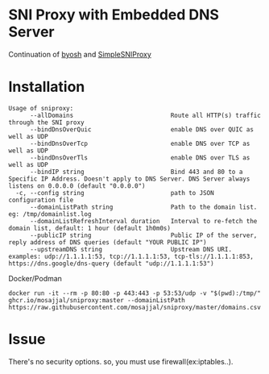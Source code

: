 SNI Proxy with Embedded DNS Server
==============

Continuation of [byosh](https://github.com/mosajjal/byosh) and [SimpleSNIProxy](https://github.com/ziozzang/SimpleSNIProxy)

Installation
============

```
Usage of sniproxy:
      --allDomains                           Route all HTTP(s) traffic through the SNI proxy
      --bindDnsOverQuic                      enable DNS over QUIC as well as UDP
      --bindDnsOverTcp                       enable DNS over TCP as well as UDP
      --bindDnsOverTls                       enable DNS over TLS as well as UDP
      --bindIP string                        Bind 443 and 80 to a Specific IP Address. Doesn't apply to DNS Server. DNS Server always listens on 0.0.0.0 (default "0.0.0.0")
  -c, --config string                        path to JSON configuration file
      --domainListPath string                Path to the domain list. eg: /tmp/domainlist.log
      --domainListRefreshInterval duration   Interval to re-fetch the domain list, default: 1 hour (default 1h0m0s)
      --publicIP string                      Public IP of the server, reply address of DNS queries (default "YOUR PUBLIC IP")
      --upstreamDNS string                   Upstream DNS URI. examples: udp://1.1.1.1:53, tcp://1.1.1.1:53, tcp-tls://1.1.1.1:853, https://dns.google/dns-query (default "udp://1.1.1.1:53")
```      

Docker/Podman

```
docker run -it --rm -p 80:80 -p 443:443 -p 53:53/udp -v "$(pwd):/tmp/" ghcr.io/mosajjal/sniproxy:master --domainListPath https://raw.githubusercontent.com/mosajjal/sniproxy/master/domains.csv 
```

Issue
=====

There's no security options. so, you must use firewall(ex:iptables..).
